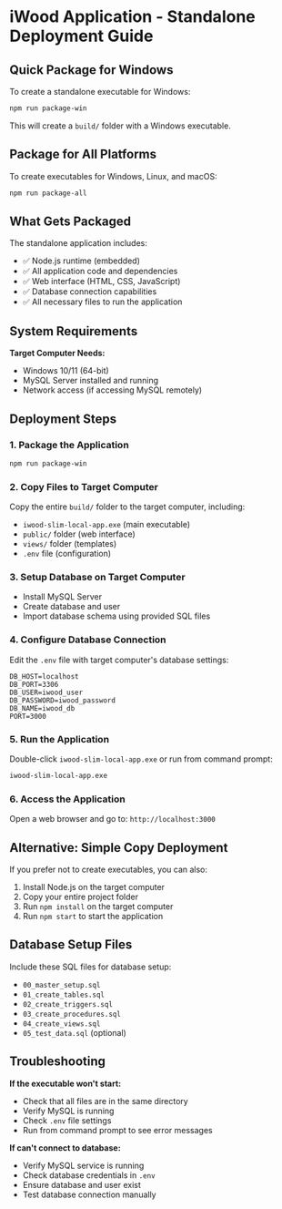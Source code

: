 # iWood Application - Standalone Deployment Guide

## Quick Package for Windows

To create a standalone executable for Windows:

```bash
npm run package-win
```

This will create a `build/` folder with a Windows executable.

## Package for All Platforms

To create executables for Windows, Linux, and macOS:

```bash
npm run package-all
```

## What Gets Packaged

The standalone application includes:
- ✅ Node.js runtime (embedded)
- ✅ All application code and dependencies
- ✅ Web interface (HTML, CSS, JavaScript)
- ✅ Database connection capabilities
- ✅ All necessary files to run the application

## System Requirements

**Target Computer Needs:**
- Windows 10/11 (64-bit)
- MySQL Server installed and running
- Network access (if accessing MySQL remotely)

## Deployment Steps

### 1. Package the Application
```bash
npm run package-win
```

### 2. Copy Files to Target Computer
Copy the entire `build/` folder to the target computer, including:
- `iwood-slim-local-app.exe` (main executable)
- `public/` folder (web interface)
- `views/` folder (templates)
- `.env` file (configuration)

### 3. Setup Database on Target Computer
- Install MySQL Server
- Create database and user
- Import database schema using provided SQL files

### 4. Configure Database Connection
Edit the `.env` file with target computer's database settings:
```env
DB_HOST=localhost
DB_PORT=3306
DB_USER=iwood_user
DB_PASSWORD=iwood_password
DB_NAME=iwood_db
PORT=3000
```

### 5. Run the Application
Double-click `iwood-slim-local-app.exe` or run from command prompt:
```cmd
iwood-slim-local-app.exe
```

### 6. Access the Application
Open a web browser and go to: `http://localhost:3000`

## Alternative: Simple Copy Deployment

If you prefer not to create executables, you can also:

1. Install Node.js on the target computer
2. Copy your entire project folder
3. Run `npm install` on the target computer
4. Run `npm start` to start the application

## Database Setup Files

Include these SQL files for database setup:
- `00_master_setup.sql`
- `01_create_tables.sql`
- `02_create_triggers.sql`
- `03_create_procedures.sql`
- `04_create_views.sql`
- `05_test_data.sql` (optional)

## Troubleshooting

**If the executable won't start:**
- Check that all files are in the same directory
- Verify MySQL is running
- Check `.env` file settings
- Run from command prompt to see error messages

**If can't connect to database:**
- Verify MySQL service is running
- Check database credentials in `.env`
- Ensure database and user exist
- Test database connection manually
